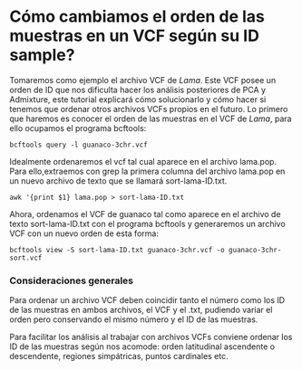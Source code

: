 # Cómo cambiamos el orden de las muestras en un VCF según su ID sample?

Tomaremos como ejemplo el archivo VCF de *Lama*. Este VCF posee un orden de ID que nos dificulta hacer los análisis posteriores de PCA y Admixture, este tutorial explicará cómo solucionarlo y cómo hacer si tenemos que ordenar otros archivos VCFs propios en el futuro. Lo primero que haremos es conocer el orden de las muestras en el VCF de *Lama*, para ello ocupamos el programa bcftools:

```
bcftools query -l guanaco-3chr.vcf
```

Idealmente ordenaremos el vcf tal cual aparece en el archivo lama.pop. Para ello,extraemos con grep la primera columna del archivo lama.pop en un nuevo archivo de texto que se llamará sort-lama-ID.txt. 

```
awk '{print $1} lama.pop > sort-lama-ID.txt

```
Ahora, ordenamos el VCF de guanaco tal como aparece en el archivo de texto sort-lama-ID.txt con el programa bcftools y generaremos un archivo VCF con un nuevo orden de esta forma: 

```
bcftools view -S sort-lama-ID.txt guanaco-3chr.vcf -o guanaco-3chr-sort.vcf

```
### Consideraciones generales

Para ordenar un archivo VCF deben coincidir tanto el número como los ID de las muestras en ambos archivos, el VCF y el .txt, pudiendo variar el orden pero conservando el mismo número y el ID de las muestras.

Para facilitar los análisis al trabajar con archivos VCFs conviene ordenar los ID de las muestras según nos acomode:  orden latitudinal ascendente o descendente, regiones simpátricas, puntos cardinales etc. 
